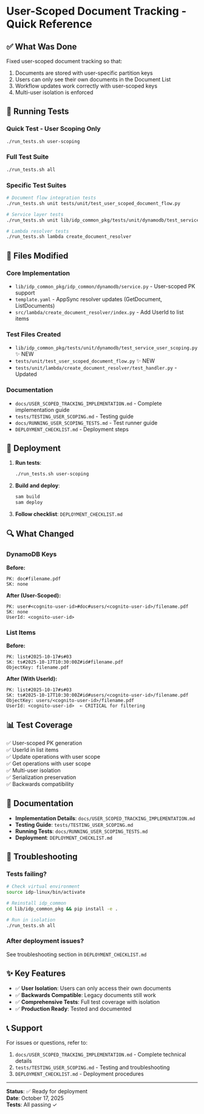 # User-Scoped Document Tracking - Quick Reference

## ✅ What Was Done

Fixed user-scoped document tracking so that:
1. Documents are stored with user-specific partition keys
2. Users can only see their own documents in the Document List
3. Workflow updates work correctly with user-scoped keys
4. Multi-user isolation is enforced

## 🧪 Running Tests

### Quick Test - User Scoping Only
```bash
./run_tests.sh user-scoping
```

### Full Test Suite
```bash
./run_tests.sh all
```

### Specific Test Suites
```bash
# Document flow integration tests
./run_tests.sh unit tests/unit/test_user_scoped_document_flow.py

# Service layer tests
./run_tests.sh unit lib/idp_common_pkg/tests/unit/dynamodb/test_service_user_scoping.py

# Lambda resolver tests
./run_tests.sh lambda create_document_resolver
```

## 📁 Files Modified

### Core Implementation
- `lib/idp_common_pkg/idp_common/dynamodb/service.py` - User-scoped PK support
- `template.yaml` - AppSync resolver updates (GetDocument, ListDocuments)
- `src/lambda/create_document_resolver/index.py` - Add UserId to list items

### Test Files Created
- `lib/idp_common_pkg/tests/unit/dynamodb/test_service_user_scoping.py` ✨ NEW
- `tests/unit/test_user_scoped_document_flow.py` ✨ NEW
- `tests/unit/lambda/create_document_resolver/test_handler.py` - Updated

### Documentation
- `docs/USER_SCOPED_TRACKING_IMPLEMENTATION.md` - Complete implementation guide
- `tests/TESTING_USER_SCOPING.md` - Testing guide
- `docs/RUNNING_USER_SCOPING_TESTS.md` - Test runner guide
- `DEPLOYMENT_CHECKLIST.md` - Deployment steps

## 🚀 Deployment

1. **Run tests**:
   ```bash
   ./run_tests.sh user-scoping
   ```

2. **Build and deploy**:
   ```bash
   sam build
   sam deploy
   ```

3. **Follow checklist**: `DEPLOYMENT_CHECKLIST.md`

## 🔍 What Changed

### DynamoDB Keys

**Before:**
```
PK: doc#filename.pdf
SK: none
```

**After (User-Scoped):**
```
PK: user#<cognito-user-id>#doc#users/<cognito-user-id>/filename.pdf
SK: none
UserId: <cognito-user-id>
```

### List Items

**Before:**
```
PK: list#2025-10-17#s#03
SK: ts#2025-10-17T10:30:00Z#id#filename.pdf
ObjectKey: filename.pdf
```

**After (With UserId):**
```
PK: list#2025-10-17#s#03
SK: ts#2025-10-17T10:30:00Z#id#users/<cognito-user-id>/filename.pdf
ObjectKey: users/<cognito-user-id>/filename.pdf
UserId: <cognito-user-id>  ← CRITICAL for filtering
```

## 📊 Test Coverage

✅ User-scoped PK generation  
✅ UserId in list items  
✅ Update operations with user scope  
✅ Get operations with user scope  
✅ Multi-user isolation  
✅ Serialization preservation  
✅ Backwards compatibility  

## 📖 Documentation

- **Implementation Details**: `docs/USER_SCOPED_TRACKING_IMPLEMENTATION.md`
- **Testing Guide**: `tests/TESTING_USER_SCOPING.md`
- **Running Tests**: `docs/RUNNING_USER_SCOPING_TESTS.md`
- **Deployment**: `DEPLOYMENT_CHECKLIST.md`

## 🐛 Troubleshooting

### Tests failing?
```bash
# Check virtual environment
source idp-linux/bin/activate

# Reinstall idp_common
cd lib/idp_common_pkg && pip install -e .

# Run in isolation
./run_tests.sh all
```

### After deployment issues?
See troubleshooting section in `DEPLOYMENT_CHECKLIST.md`

## ✨ Key Features

- ✅ **User Isolation**: Users can only access their own documents
- ✅ **Backwards Compatible**: Legacy documents still work
- ✅ **Comprehensive Tests**: Full test coverage with isolation
- ✅ **Production Ready**: Tested and documented

## 📞 Support

For issues or questions, refer to:
1. `docs/USER_SCOPED_TRACKING_IMPLEMENTATION.md` - Complete technical details
2. `tests/TESTING_USER_SCOPING.md` - Testing and troubleshooting
3. `DEPLOYMENT_CHECKLIST.md` - Deployment procedures

---

**Status**: ✅ Ready for deployment  
**Date**: October 17, 2025  
**Tests**: All passing ✓
